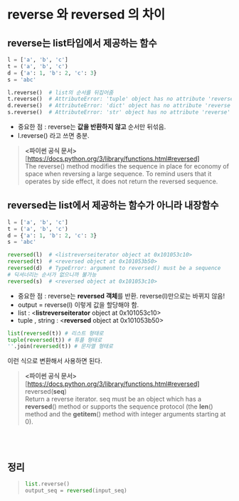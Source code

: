 # reverse 와 reversed 의 차이
## reverse는 **list타입**에서 제공하는 함수
```python
l = ['a', 'b', 'c']
t = ('a', 'b', 'c')
d = {'a': 1, 'b': 2, 'c': 3}
s = 'abc'

l.reverse()  # list의 순서를 뒤집어줌
t.reverse()  # AttributeError: 'tuple' object has no attribute 'reverse'
d.reverse()  # AttributeError: 'dict' object has no attribute 'reverse'
s.reverse()  # AttributeError: 'str' object has no attribute 'reverse'
```
- 중요한 점 : reverse는 **값을 반환하지 않고** 순서만 뒤섞음.
- l.reverse() 라고 쓰면 충분.

> **<파이썬 공식 문서>** [https://docs.python.org/3/library/functions.html#reversed]<br>
> The reverse() method modifies the sequence in place for economy of space when reversing a large sequence. To remind users that it operates by side effect, it does not return the reversed sequence.<br>

## reversed는 list에서 제공하는 함수가 아니라 **내장함수**
```python
l = ['a', 'b', 'c']
t = ('a', 'b', 'c')
d = {'a': 1, 'b': 2, 'c': 3}
s = 'abc'

reversed(l)  # <listreverseiterator object at 0x101053c10>
reversed(t)  # <reversed object at 0x101053b50>
reversed(d)  # TypeError: argument to reversed() must be a sequence
# 딕셔너리는 순서가 없으니까 불가능
reversed(s)  # <reversed object at 0x101053c10>
```
- 중요한 점 : reverse는 **reversed 객체**를 반환. reverse(l)만으로는 바뀌지 않음!
- output = reverse(l) 이렇게 값을 할당해야 함.
- list : <**listreverseiterator** object at 0x101053c10>
- tuple , string : <**reversed** object at 0x101053b50>

```python
list(reversed(t)) # 리스트 형태로
tuple(reversed(t)) # 튜플 형태로
''.join(reversed(t)) # 문자열 형태로
```
이런 식으로 변환해서 사용하면 된다.



> **<파이썬 공식 문서>** [https://docs.python.org/3/library/functions.html#reversed]<br>
> reversed(**seq**)<br>
> Return a reverse iterator. seq must be an object which has a __reversed__() method or supports the sequence protocol (the __len__() method and the __getitem__() method with integer arguments starting at 0).<br>

<br>
<br>


## 정리
> ```python
> list.reverse()
> output_seq = reversed(input_seq)
> ```

